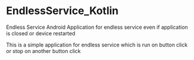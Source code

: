 # EndlessService_Kotlin
Endless Service
Android Application for endless service even if application is closed or device restarted

This is a simple application for endless service which is run on button click or stop on another button click
